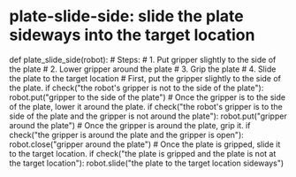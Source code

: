 # plate-slide-side: slide the plate sideways into the target location
def plate_slide_side(robot):
    # Steps:
    #  1. Put gripper slightly to the side of the plate
    #  2. Lower gripper around the plate
    #  3. Grip the plate
    #  4. Slide the plate to the target location
    # First, put the gripper slightly to the side of the plate.
    if check("the robot's gripper is not to the side of the plate"):
        robot.put("gripper to the side of the plate")
    # Once the gripper is to the side of the plate, lower it around the plate.
    if check("the robot's gripper is to the side of the plate and the gripper is not around the plate"):
        robot.put("gripper around the plate")
    # Once the gripper is around the plate, grip it.
    if check("the gripper is around the plate and the gripper is open"):
        robot.close("gripper around the plate")
    # Once the plate is gripped, slide it to the target location.
    if check("the plate is gripped and the plate is not at the target location"):
        robot.slide("the plate to the target location sideways")